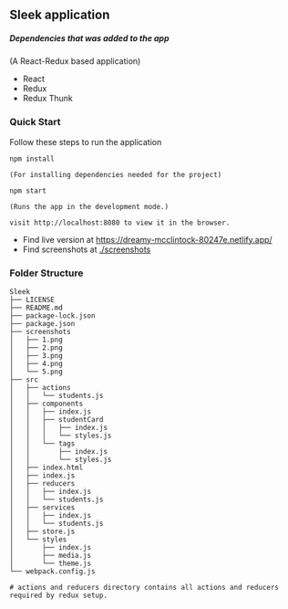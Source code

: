 ## Sleek application

##### Dependencies that was added to the app
(A React-Redux based application)
- React
- Redux
- Redux Thunk


### Quick Start
Follow these steps to run the application

```
npm install 

(For installing dependencies needed for the project)
```

```
npm start 

(Runs the app in the development mode.)
```

```
visit http://localhost:8080 to view it in the browser.
```

- Find live version at https://dreamy-mcclintock-80247e.netlify.app/
- Find screenshots at [./screenshots](./screenshots)

### Folder Structure
```
Sleek
├── LICENSE
├── README.md
├── package-lock.json
├── package.json
├── screenshots
│   ├── 1.png
│   ├── 2.png
│   ├── 3.png
│   ├── 4.png
│   └── 5.png
├── src
│   ├── actions
│   │   └── students.js
│   ├── components
│   │   ├── index.js
│   │   ├── studentCard
│   │   │   ├── index.js
│   │   │   └── styles.js
│   │   └── tags
│   │       ├── index.js
│   │       └── styles.js
│   ├── index.html
│   ├── index.js
│   ├── reducers
│   │   ├── index.js
│   │   └── students.js
│   ├── services
│   │   ├── index.js
│   │   └── students.js
│   ├── store.js
│   └── styles
│       ├── index.js
│       ├── media.js
│       └── theme.js
└── webpack.config.js
```

`# actions and reducers directory contains all actions and reducers required by redux setup.`